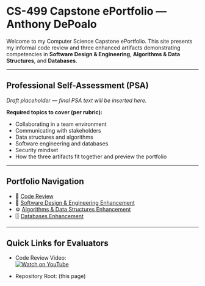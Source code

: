 # CS-499 Capstone ePortfolio — Anthony DePoalo 

Welcome to my Computer Science Capstone ePortfolio. This site presents my informal code review and three enhanced artifacts demonstrating competencies in **Software Design & Engineering**, **Algorithms & Data Structures**, and **Databases**. 

--- 

## Professional Self-Assessment (PSA) 
_Draft placeholder — final PSA text will be inserted here._ 

**Required topics to cover (per rubric):** 
- Collaborating in a team environment 
- Communicating with stakeholders 
- Data structures and algorithms 
- Software engineering and databases 
- Security mindset 
- How the three artifacts fit together and preview the portfolio 

--- 
## Portfolio Navigation 
- 🎥 [Code Review](code-review/README.md) 
- 🧩 [Software Design & Engineering Enhancement](artifacts/software-design/README.md) 
- ⚙️ [Algorithms & Data Structures Enhancement](artifacts/algorithms/README.md) 
- 🗄️ [Databases Enhancement](artifacts/databases/README.md) 

--- 

## Quick Links for Evaluators 
- Code Review Video:   
  <a href="https://youtu.be/sTQAMAFJm1Q" target="_blank">
    <img src="https://img.shields.io/badge/YouTube-WATCH%20ON%20YOUTUBE-red?style=for-the-badge&logo=youtube&logoColor=white" alt="Watch on YouTube">
  </a>


- Repository Root: (this page)
